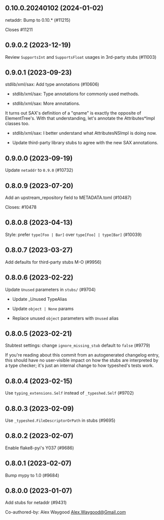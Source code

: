 ## 0.10.0.20240102 (2024-01-02)

netaddr: Bump to 0.10.* (#11215)

Closes #11211

## 0.9.0.2 (2023-12-19)

Review `SupportsInt` and `SupportsFloat` usages in 3rd-party stubs (#11003)

## 0.9.0.1 (2023-09-23)

stdlib/xml/sax: Add type annotations (#10606)

* stdlib/xml/sax: Type annotations for commonly used methods.

* stdlib/xml/sax: More annotations.

It turns out SAX's definition of a "qname" is exactly the opposite of
ElementTree's. With that understanding, let's annotate the Attributes*Impl
classes too.

* stdlib/xml/sax: I better understand what AttributesNSImpl is doing now.

* Update third-party library stubs to agree with the new SAX annotations.

## 0.9.0.0 (2023-09-19)

Update `netaddr` to `0.9.0` (#10732)

## 0.8.0.9 (2023-07-20)

Add an upstream_repository field to METADATA.toml (#10487)

Closes: #10478

## 0.8.0.8 (2023-04-13)

Style: prefer `type[Foo | Bar]` over `type[Foo] | type[Bar]` (#10039)

## 0.8.0.7 (2023-03-27)

Add defaults for third-party stubs M-O (#9956)

## 0.8.0.6 (2023-02-22)

Update `Unused` parameters in `stubs/` (#9704)

* Update _Unused TypeAlias

* Update `object | None` params

* Replace unused `object` parameters with `Unused` alias

## 0.8.0.5 (2023-02-21)

Stubtest settings: change `ignore_missing_stub` default to `false` (#9779)

If you're reading about this commit from an autogenerated changelog entry, this should have no user-visible impact on how the stubs are interpreted by a type checker; it's just an internal change to how typeshed's tests work.

## 0.8.0.4 (2023-02-15)

Use `typing_extensions.Self` instead of `_typeshed.Self` (#9702)

## 0.8.0.3 (2023-02-09)

Use `_typeshed.FileDescriptorOrPath` in stubs (#9695)

## 0.8.0.2 (2023-02-07)

Enable flake8-pyi's Y037 (#9686)

## 0.8.0.1 (2023-02-07)

Bump mypy to 1.0 (#9684)

## 0.8.0.0 (2023-01-07)

Add stubs for netaddr (#9431)

Co-authored-by: Alex Waygood <Alex.Waygood@Gmail.com>

